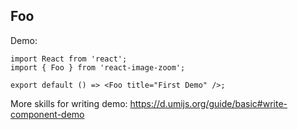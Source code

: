 
## Foo

Demo:

```tsx
import React from 'react';
import { Foo } from 'react-image-zoom';

export default () => <Foo title="First Demo" />;
```

More skills for writing demo: https://d.umijs.org/guide/basic#write-component-demo
